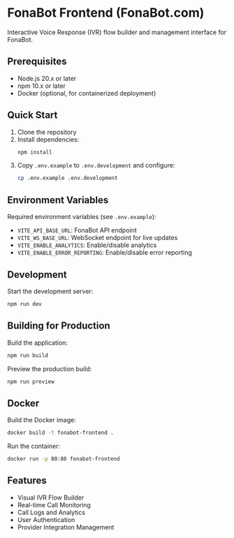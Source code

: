 # FonaBot Frontend (FonaBot.com)

Interactive Voice Response (IVR) flow builder and management interface for FonaBot.

## Prerequisites

- Node.js 20.x or later
- npm 10.x or later
- Docker (optional, for containerized deployment)

## Quick Start

1. Clone the repository
2. Install dependencies:
   ```bash
   npm install
   ```
3. Copy `.env.example` to `.env.development` and configure:
   ```bash
   cp .env.example .env.development
   ```

## Environment Variables

Required environment variables (see `.env.example`):
- `VITE_API_BASE_URL`: FonaBot API endpoint
- `VITE_WS_BASE_URL`: WebSocket endpoint for live updates
- `VITE_ENABLE_ANALYTICS`: Enable/disable analytics
- `VITE_ENABLE_ERROR_REPORTING`: Enable/disable error reporting

## Development

Start the development server:
```bash
npm run dev
```

## Building for Production

Build the application:
```bash
npm run build
```

Preview the production build:
```bash
npm run preview
```

## Docker

Build the Docker image:
```bash
docker build -t fonabot-frontend .
```

Run the container:
```bash
docker run -p 80:80 fonabot-frontend
```

## Features

- Visual IVR Flow Builder
- Real-time Call Monitoring
- Call Logs and Analytics
- User Authentication
- Provider Integration Management